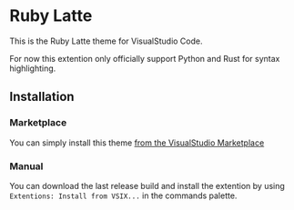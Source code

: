 # Ruby Latte
This is the Ruby Latte theme for VisualStudio Code.

For now this extention only officially support Python and Rust for syntax highlighting.


## Installation

### Marketplace
You can simply install this theme [from the VisualStudio Marketplace](https://marketplace.visualstudio.com/items?itemName=limpbiskuit.ruby-latte)

### Manual
You can download the last release build and install the extention by using `Extentions: Install from VSIX...` in the commands palette.
